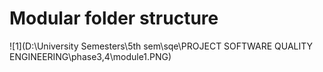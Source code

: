 # Modular folder structure

![1](D:\University Semesters\5th sem\sqe\PROJECT SOFTWARE QUALITY ENGINEERING\phase3,4\module1.PNG)




